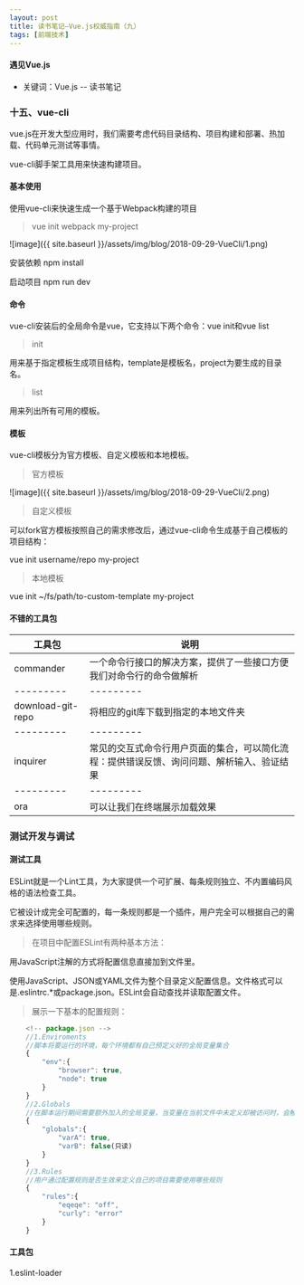 ```yaml
---
layout: post
title: 读书笔记—Vue.js权威指南（九）
tags: [前端技术]
---
```

#### 遇见Vue.js

* 关键词：Vue.js -- 读书笔记

### 十五、vue-cli

vue.js在开发大型应用时，我们需要考虑代码目录结构、项目构建和部署、热加载、代码单元测试等事情。

vue-cli脚手架工具用来快速构建项目。

#### 基本使用

使用vue-cli来快速生成一个基于Webpack构建的项目

> vue init webpack my-project

![image]({{ site.baseurl }}/assets/img/blog/2018-09-29-VueCli/1.png)

安装依赖 npm install

启动项目 npm run dev

#### 命令

vue-cli安装后的全局命令是vue，它支持以下两个命令：vue init<template-name><project-name>和vue list

> init

用来基于指定模板生成项目结构，template是模板名，project为要生成的目录名。

> list

用来列出所有可用的模板。

#### 模板

vue-cli模板分为官方模板、自定义模板和本地模板。

> 官方模板

![image]({{ site.baseurl }}/assets/img/blog/2018-09-29-VueCli/2.png)

> 自定义模板

可以fork官方模板按照自己的需求修改后，通过vue-cli命令生成基于自己模板的项目结构：

vue init username/repo my-project

> 本地模板

vue init ~/fs/path/to-custom-template my-project

#### 不错的工具包

工具包  | 说明
--------- | ---------
commander  | 一个命令行接口的解决方案，提供了一些接口方便我们对命令行的命令做解析
--------- | ---------
download-git-repo  | 将相应的git库下载到指定的本地文件夹
--------- | ---------
inquirer  | 常见的交互式命令行用户页面的集合，可以简化流程：提供错误反馈、询问问题、解析输入、验证结果
--------- | ---------
ora  | 可以让我们在终端展示加载效果

### 测试开发与调试

#### 测试工具

ESLint就是一个Lint工具，为大家提供一个可扩展、每条规则独立、不内置编码风格的语法检查工具。

它被设计成完全可配置的，每一条规则都是一个插件，用户完全可以根据自己的需求来选择使用哪些规则。

> 在项目中配置ESLint有两种基本方法：

用JavaScript注解的方式将配置信息直接加到文件里。

使用JavaScript、JSON或YAML文件为整个目录定义配置信息。文件格式可以是.eslintrc.*或package.json。ESLint会自动查找并读取配置文件。

> 展示一下基本的配置规则：

```Javascript
    <!-- package.json -->
    //1.Enviroments
    //脚本将要运行的环境，每个环境都有自己预定义好的全局变量集合
    {
        "env":{
            "browser": true,
            "node": true
        }
    }
    //2.Globals
    //在脚本运行期间需要额外加入的全局变量，当变量在当前文件中未定义却被访问时，会触发未定义规则警告
    {
        "globals":{
            "varA": true,
            "varB": false(只读)
        }
    }
    //3.Rules
    //用户通过配置规则是否生效来定义自己的项目需要使用哪些规则
    {
        "rules":{
            "eqeqe": "off",
            "curly": "error"
        }
    }
```

#### 工具包

1.eslint-loader

























